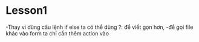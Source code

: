 # Lesson1
-Thay vì dùng câu lệnh if else ta có thể dùng ?: để viết gọn hơn,
-để gọi file khác vào form ta chỉ cần thêm action vào 
